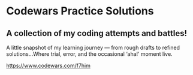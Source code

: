 # Codewars Practice Solutions

## A collection of my coding attempts and battles!

A little snapshot of my learning journey — from rough drafts to refined solutions...Where trial, error, and the occasional ‘aha!’ moment live.

https://www.codewars.com/f7him
